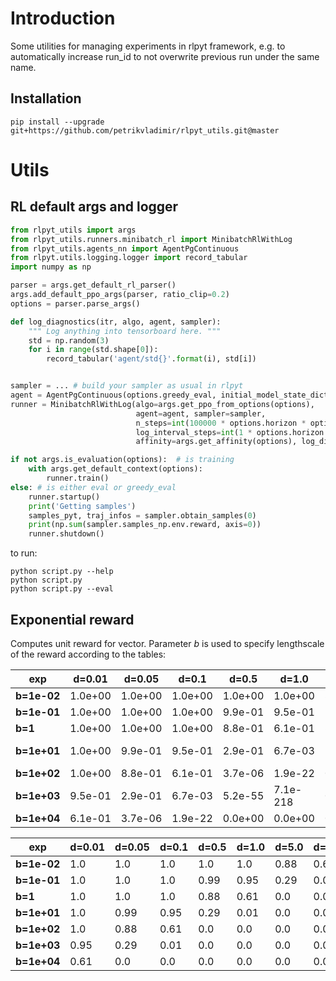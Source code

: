 # Introduction
Some utilities for managing experiments in rlpyt framework, e.g. to automatically increase run_id to not overwrite previous run under the same name.

## Installation
```
pip install --upgrade git+https://github.com/petrikvladimir/rlpyt_utils.git@master 
```

# Utils

## RL default args and logger
```python
from rlpyt_utils import args
from rlpyt_utils.runners.minibatch_rl import MinibatchRlWithLog
from rlpyt_utils.agents_nn import AgentPgContinuous
from rlpyt.utils.logging.logger import record_tabular
import numpy as np

parser = args.get_default_rl_parser()
args.add_default_ppo_args(parser, ratio_clip=0.2)
options = parser.parse_args()

def log_diagnostics(itr, algo, agent, sampler):
    """ Log anything into tensorboard here. """
    std = np.random(3)
    for i in range(std.shape[0]):
        record_tabular('agent/std{}'.format(i), std[i])


sampler = ... # build your sampler as usual in rlpyt
agent = AgentPgContinuous(options.greedy_eval, initial_model_state_dict=args.load_initial_model_state(options),)
runner = MinibatchRlWithLog(algo=args.get_ppo_from_options(options),
                            agent=agent, sampler=sampler,
                            n_steps=int(100000 * options.horizon * options.num_parallel),
                            log_interval_steps=int(1 * options.horizon * options.num_parallel),
                            affinity=args.get_affinity(options), log_diagnostics_fun=log_diagnostics, seed=0)

if not args.is_evaluation(options):  # is training
    with args.get_default_context(options):
        runner.train()
else: # is either eval or greedy_eval
    runner.startup()
    print('Getting samples')
    samples_pyt, traj_infos = sampler.obtain_samples(0)
    print(np.sum(sampler.samples_np.env.reward, axis=0))
    runner.shutdown()
``` 
to run:
```
python script.py --help
python script.py
python script.py --eval
```

## Exponential reward

Computes unit reward for vector. Parameter _b_ is used to specify lengthscale of the reward according to the tables:

exp | d=0.01 | d=0.05 | d=0.1 | d=0.5 | d=1.0 | d=5.0 | d=10.0
--- | --- | --- | --- | --- | --- | --- | ---
**b=1e-02** | 1.0e+00 | 1.0e+00 | 1.0e+00 | 1.0e+00 | 1.0e+00 | 8.8e-01 | 6.1e-01
**b=1e-01** | 1.0e+00 | 1.0e+00 | 1.0e+00 | 9.9e-01 | 9.5e-01 | 2.9e-01 | 6.7e-03
**b=1**     | 1.0e+00 | 1.0e+00 | 1.0e+00 | 8.8e-01 | 6.1e-01 | 3.7e-06 | 1.9e-22
**b=1e+01** | 1.0e+00 | 9.9e-01 | 9.5e-01 | 2.9e-01 | 6.7e-03 | 5.2e-55 | 7.1e-218
**b=1e+02** | 1.0e+00 | 8.8e-01 | 6.1e-01 | 3.7e-06 | 1.9e-22 | 0.0e+00 | 0.0e+00
**b=1e+03** | 9.5e-01 | 2.9e-01 | 6.7e-03 | 5.2e-55 | 7.1e-218 | 0.0e+00 | 0.0e+00
**b=1e+04** | 6.1e-01 | 3.7e-06 | 1.9e-22 | 0.0e+00 | 0.0e+00 | 0.0e+00 | 0.0e+00

exp | d=0.01 | d=0.05 | d=0.1 | d=0.5 | d=1.0 | d=5.0 | d=10.0
--- | --- | --- | --- | --- | --- | --- | ---
**b=1e-02** | 1.0 | 1.0 | 1.0 | 1.0 | 1.0 | 0.88 | 0.61
**b=1e-01** | 1.0 | 1.0 | 1.0 | 0.99 | 0.95 | 0.29 | 0.01
**b=1**     | 1.0 | 1.0 | 1.0 | 0.88 | 0.61 | 0.0 | 0.0
**b=1e+01** | 1.0 | 0.99 | 0.95 | 0.29 | 0.01 | 0.0 | 0.0
**b=1e+02** | 1.0 | 0.88 | 0.61 | 0.0 | 0.0 | 0.0 | 0.0
**b=1e+03** | 0.95 | 0.29 | 0.01 | 0.0 | 0.0 | 0.0 | 0.0
**b=1e+04** | 0.61 | 0.0 | 0.0 | 0.0 | 0.0 | 0.0 | 0.0
